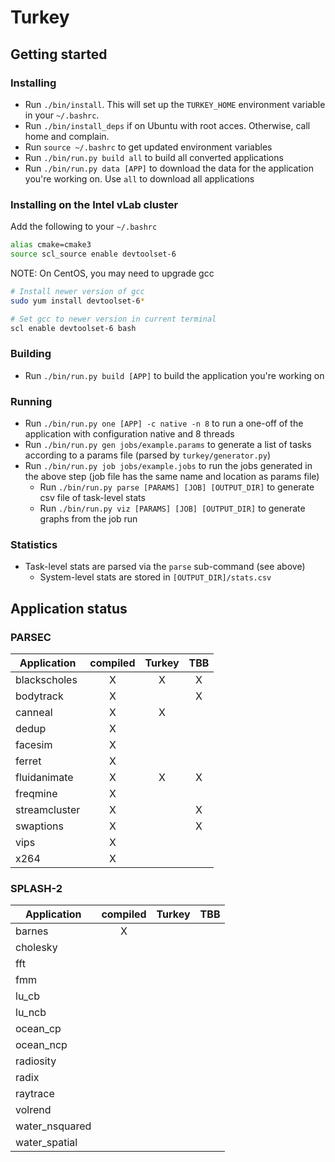 # Turkey

## Getting started

### Installing
- Run ```./bin/install```. This will set up the ```TURKEY_HOME``` environment variable in your ```~/.bashrc```.
- Run ```./bin/install_deps``` if on Ubuntu with root acces. Otherwise, call home and complain.
- Run ```source ~/.bashrc``` to get updated environment variables
- Run ```./bin/run.py build all``` to build all converted applications
- Run ```./bin/run.py data [APP]``` to download the data for the application you're working on. Use ```all``` to download all applications

### Installing on the Intel vLab cluster
Add the following to your ```~/.bashrc```
```bash
alias cmake=cmake3
source scl_source enable devtoolset-6
```

NOTE: On CentOS, you may need to upgrade gcc
```bash
# Install newer version of gcc
sudo yum install devtoolset-6*

# Set gcc to newer version in current terminal
scl enable devtoolset-6 bash
```

### Building
- Run ```./bin/run.py build [APP]``` to build the application you're working on

### Running
  - Run ```./bin/run.py one [APP] -c native -n 8``` to run a one-off of the application with configuration native and 8 threads
  - Run ```./bin/run.py gen jobs/example.params``` to generate a list of tasks according to a params file (parsed by ```turkey/generator.py```)
- Run ```./bin/run.py job jobs/example.jobs``` to run the jobs generated in the above step (job file has the same name and location as params file)
  - Run ```./bin/run.py parse [PARAMS] [JOB] [OUTPUT_DIR]``` to generate csv file of task-level stats
  - Run ```./bin/run.py viz [PARAMS] [JOB] [OUTPUT_DIR]``` to generate graphs from the job run

### Statistics
- Task-level stats are parsed via the ```parse``` sub-command (see above)
  - System-level stats are stored in ```[OUTPUT_DIR]/stats.csv```

## Application status
### PARSEC
  | Application     | compiled        | Turkey          | TBB             |
  | --------------- | :-------------: | :-------------: | :-------------: |
  | blackscholes    | X               | X               | X               |
  | bodytrack       | X               |                 | X               |
  | canneal         | X               | X               |                 |
  | dedup           | X               |                 |                 |
  | facesim         | X               |                 |                 |
  | ferret          | X               |                 |                 |
  | fluidanimate    | X               | X               | X               |
  | freqmine        | X               |                 |                 |
  | streamcluster   | X               |                 | X               |
  | swaptions       | X               |                 | X               |
  | vips            | X               |                 |                 |
  | x264            | X               |                 |                 |

### SPLASH-2
  | Application     | compiled        | Turkey          | TBB             |
  | --------------- | :-------------: | :-------------: | :-------------: |
  | barnes          | X               |                 |                 |
  | cholesky        |                 |                 |                 |
  | fft             |                 |                 |                 |
  | fmm             |                 |                 |                 |
  | lu_cb           |                 |                 |                 |
  | lu_ncb          |                 |                 |                 |
  | ocean_cp        |                 |                 |                 |
  | ocean_ncp       |                 |                 |                 |
  | radiosity       |                 |                 |                 |
  | radix           |                 |                 |                 |
  | raytrace        |                 |                 |                 |
  | volrend         |                 |                 |                 |
  | water_nsquared  |                 |                 |                 |
  | water_spatial   |                 |                 |                 |


